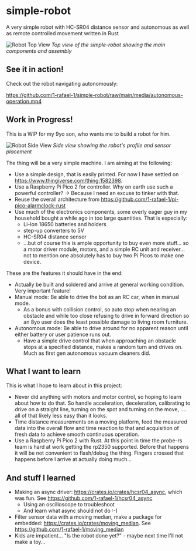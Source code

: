 # simple-robot
A very simple robot with HC-SR04 distance sensor and autonomous as well as remote controlled movement written in Rust

![Robot Top View](./media/top-view.jpg)
*Top view of the simple-robot showing the main components and assembly*

## See it in action!

Check out the robot navigating autonomously:

https://github.com/1-rafael-1/simple-robot/raw/main/media/autonomous-operation.mp4

## Work in Progress!

This is a WIP for my 9yo son, who wants me to build a robot for him.

![Robot Side View](./media/right-view.jpg)
*Side view showing the robot's profile and sensor placement*

The thing will be a very simple machine. I am aiming at the following:

+ Use a simple design, that is easily printed. For now I have settled on <https://www.thingiverse.com/thing:1582398>.
+ Use a Raspberry Pi Pico 2 for controller. Why on earth use such a powerful controller? -> Because I need an excuse to tinker with that.
+ Reuse the overall architecture from <https://github.com/1-rafael-1/pi-pico-alarmclock-rust>
+ Use much of the electronics components, some overly eager guy in my household bought a while ago in too large quantities. That is especially:
    + Li-Ion 18650 batteries and holders
    + step-up converters to 5V
    + HC-SR04 distance sensor
    + ...but of course this is ample opportunity to buy even more stuff... so a motor driver module, motors, and a simple RC unit and receiver... not to mention one absolutely has to buy two Pi Picos to make one device.

These are the features it should have in the end:

+ Actually be built and soldered and arrive at general working condition. Very important feature!
+ Manual mode: Be able to drive the bot as an RC car, when in manual mode.
    + As a bonus with collision control, so auto stop when nearing an obstacle and while too close refusing to drive in forward direction so an 8yo user does the least possible damage to living room furniture.
+ Autonomous mode: Be able to drive around for no apparent reason until either battery or user patience runs out. 
    + Have a simple drive control that when approaching an obstacle stops at a specified distance, makes a random turn and drives on. Much as first gen autonomous vacuum cleaners did.

## What I want to learn

This is what I hope to learn about in this project:

+ Never did anything with motors and motor control, so hoping to learn about how to do that. So handle acceleration, deceleration, calibrating to drive on a straight line, turning on the spot and turning on the move, .... all of that likely less easy than it looks.
+ Time distance measurements on a moving platform, feed the measured data into the overall flow and time reaction to that and acquisition of fresh data to achieve smooth continuous operation.
+ Use a Raspberry Pi Pico 2 with Rust. At this point in time the probe-rs team is hard at work getting the rp2350 supported. Before that happens it will be not convenient to flash/debug the thing. Fingers crossed that happens before I arrive at actually doing much...

## And stuff I learned

+ Making an async driver: <https://crates.io/crates/hcsr04_async>, which was fun. See <https://github.com/1-rafael-1/hcsr04_async>
    + Using an oscilloscope to troubleshoot
    + And learn what async should not do :-)
+ Filter sensor data with a moving median, make a package for embedded: <https://crates.io/crates/moving_median>. See <https://github.com/1-rafael-1/moving_median>
+ Kids are impatient... "Is the robot done yet?" - maybe next time I'll not make a toy...

